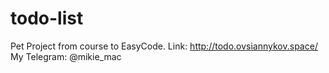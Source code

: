 # todo-list
Pet Project from course to EasyCode. 
Link:  http://todo.ovsiannykov.space/
My Telegram: @mikie_mac
